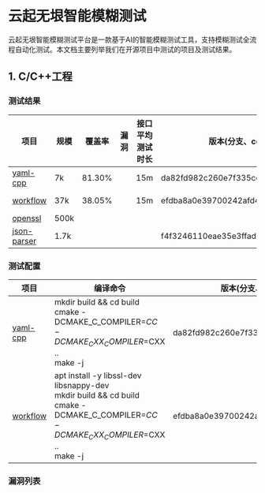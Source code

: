 # 云起无垠智能模糊测试

云起无垠智能模糊测试平台是一款基于AI的智能模糊测试工具，支持模糊测试全流程自动化测试。本文档主要列举我们在开源项目中测试的项目及测试结果。

## 1. C/C++工程

### 测试结果

| 项目 | 规模 | 覆盖率 | 漏洞 | 接口平均测试时长 | 版本(分支、commit、tag) | 更新时间 | 
|---------|------|---------|------------|---------|---------|---------|
| [yaml-cpp](yaml-cpp) | 7k | 81.30% |  | 15m| da82fd982c260e7f335ce5acbceff24b270544d1| 2024-10-24 |
| [workflow](https://github.com/sogou/workflow) | 37k | 38.05% |  | 15m | efdba8a0e39700242afd40541af0d0ae2b9ee243 | 2024-10-24 |
| [openssl](https://github.com/openssl/openssl) | 500k |  |  |  |  | |
| [json-parser](https://github.com/Barenboim/json-parser) | 1.7k |  |  |  | f4f3246110eae35e3ffad5bafc371465b17eb437 ||

### 测试配置
| 项目 | 编译命令 | 版本(分支、commit、tag) |
|---------|------|--------|
| [yaml-cpp](yaml-cpp) | mkdir build && cd build<br>cmake -DCMAKE_C_COMPILER=$CC -DCMAKE_CXX_COMPILER=$CXX ..<br>make -j | da82fd982c260e7f335ce5acbceff24b270544d1|
| [workflow](https://github.com/sogou/workflow) | apt install -y libssl-dev libsnappy-dev<br>mkdir build && cd build<br>cmake -DCMAKE_C_COMPILER=$CC -DCMAKE_CXX_COMPILER=$CXX ..<br>make -j | efdba8a0e39700242afd40541af0d0ae2b9ee243 |

### 漏洞列表